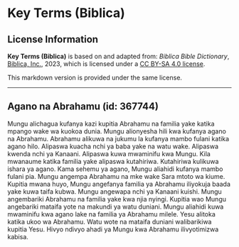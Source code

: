 # Key Terms (Biblica)

## License Information

**Key Terms (Biblica)** is based on and adapted from: _Biblica Bible Dictionary_, [Biblica, Inc.](https://www.biblica.com/), 2023, which is licensed under a [CC BY-SA 4.0 license](https://creativecommons.org/licenses/by-sa/4.0/legalcode.en).

This markdown version is provided under the same license.



--------------------------------

## Agano na Abrahamu (id: 367744)

Mungu alichagua kufanya kazi kupitia Abrahamu na familia yake katika mpango wake wa kuokoa dunia. Mungu alionyesha hili kwa kufanya agano na Abrahamu. Abrahamu alikuwa na jukumu la kufanya mambo fulani katika agano hilo. Alipaswa kuacha nchi ya baba yake na watu wake. Alipaswa kwenda nchi ya Kanaani. Alipaswa kuwa mwaminifu kwa Mungu. Kila mwanaume katika familia yake alipaswa kutahiriwa. Kutahiriwa kulikuwa ishara ya agano. Kama sehemu ya agano, Mungu aliahidi kufanya mambo fulani pia. Mungu angempa Abrahamu na mke wake Sara mtoto wa kiume. Kupitia mwana huyo, Mungu angefanya familia ya Abrahamu iliyokuja baada yake kuwa taifa kubwa. Mungu angewapa nchi ya Kanaani kuishi. Mungu angembariki Abrahamu na familia yake kwa njia nyingi. Kupitia wao Mungu angebariki mataifa yote na makundi ya watu duniani. Mungu aliahidi kuwa mwaminifu kwa agano lake na familia ya Abrahamu milele. Yesu alitoka katika ukoo wa Abrahamu. Watu wote na mataifa duniani walibarikiwa kupitia Yesu. Hivyo ndivyo ahadi ya Mungu kwa Abrahamu ilivyotimizwa kabisa.


